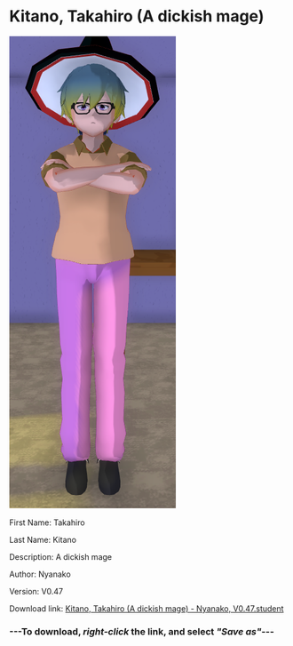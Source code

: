 # Kitano, Takahiro (A dickish mage)

<img src = "https://raw.githubusercontent.com/Arbiter1223/Daigaku-Gurashi-Custom-Students/master/Students/Files/Kitano%2C%20Takahiro%20(A%20dickish%20mage).png">

First Name: Takahiro

Last Name: Kitano

Description: A dickish mage

Author: Nyanako

Version: V0.47

Download link: <a href="https://raw.githubusercontent.com/Arbiter1223/Daigaku-Gurashi-Custom-Students/master/Students/Files/Kitano%2C%20Takahiro%20(A%20dickish%20mage)%20-%20Nyanako%2C%20V0.47.student">Kitano, Takahiro (A dickish mage) - Nyanako, V0.47.student</a>

### ---**To download, _right-click_ the link, and select _"Save as"_**---
